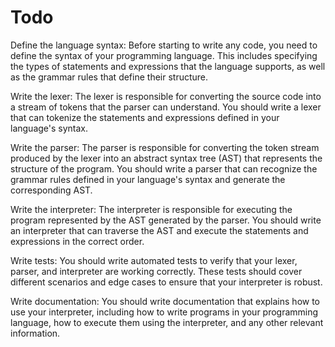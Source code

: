 # Todo

Define the language syntax: Before starting to write any code, you need to define the syntax of your programming language. This includes specifying the types of statements and expressions that the language supports, as well as the grammar rules that define their structure.

Write the lexer: The lexer is responsible for converting the source code into a stream of tokens that the parser can understand. You should write a lexer that can tokenize the statements and expressions defined in your language's syntax.

Write the parser: The parser is responsible for converting the token stream produced by the lexer into an abstract syntax tree (AST) that represents the structure of the program. You should write a parser that can recognize the grammar rules defined in your language's syntax and generate the corresponding AST.

Write the interpreter: The interpreter is responsible for executing the program represented by the AST generated by the parser. You should write an interpreter that can traverse the AST and execute the statements and expressions in the correct order.

Write tests: You should write automated tests to verify that your lexer, parser, and interpreter are working correctly. These tests should cover different scenarios and edge cases to ensure that your interpreter is robust.

Write documentation: You should write documentation that explains how to use your interpreter, including how to write programs in your programming language, how to execute them using the interpreter, and any other relevant information.
